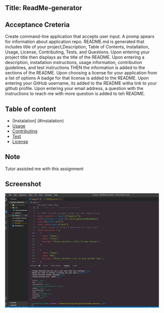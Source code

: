 ## Title: ReadMe-generator

## Acceptance Creteria
Create command-line application that accepts user input.
A promp apears for information about application repo.
README.md is generated that includes title of your project,Description, Table of Contents, Installation, Usage, License, Contributing, Tests, and Questions.
Upon entering your project title then displays as the title of the README. 
Upon entering a description, installation instructions, usage information, contribution guidelines, and test instructions
THEN the information is added to the sections of the README.
Upon choosing a license for your application from a list of options
A badge for that license is added to the README.
Upon entering your GitHub username, its added to the README witha link to your github profile.
Upon entering your email address, a question with the instructions to reach me with more question is added to teh README.

## Table of content
 
 * [Instalation] (#instalation)
 * [Usage](#usage)
 * [Contributing](#contributing)
 * [Test](#test)
 * [License](#license)

## Note
Tutor assisted me with this assignment

## Screenshot

![Index.js and Terminal](./assets/codes.PNG)